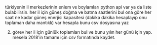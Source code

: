 türkiyenin il merkezlerinin enlem ve boylamları
python api var ya da liste bulabilirsin.
her il için güneş doğma ve batma saatlerini bul
ona göre her saat ne kadar güneş enerjisi kapasitesi (dakika dakika hesaplayıp onu toplaman daha mantıklı) var hesapla
bunu csv dosyasına yaz

2. görev
her il için günlük toplamları bul ve bunu yılın her günü için yap. mesela 2018'in tamamı için
csv formatında kaydet.